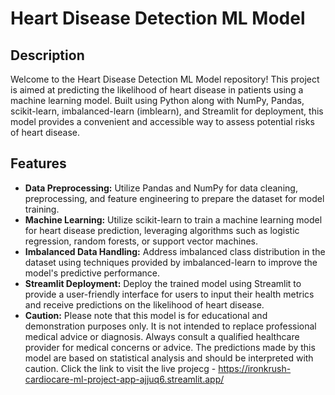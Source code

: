 # Heart Disease Detection ML Model

## Description

Welcome to the Heart Disease Detection ML Model repository! This project is aimed at predicting the likelihood of heart disease in patients using a machine learning model. Built using Python along with NumPy, Pandas, scikit-learn, imbalanced-learn (imblearn), and Streamlit for deployment, this model provides a convenient and accessible way to assess potential risks of heart disease.

## Features

- **Data Preprocessing:** Utilize Pandas and NumPy for data cleaning, preprocessing, and feature engineering to prepare the dataset for model training.
- **Machine Learning:** Utilize scikit-learn to train a machine learning model for heart disease prediction, leveraging algorithms such as logistic regression, random forests, or support vector machines.
- **Imbalanced Data Handling:** Address imbalanced class distribution in the dataset using techniques provided by imbalanced-learn to improve the model's predictive performance.
- **Streamlit Deployment:** Deploy the trained model using Streamlit to provide a user-friendly interface for users to input their health metrics and receive predictions on the likelihood of heart disease.
- **Caution:** Please note that this model is for educational and demonstration purposes only. It is not intended to replace professional medical advice or diagnosis. Always consult a qualified healthcare provider for medical concerns or advice. The predictions made by this model are based on statistical analysis and should be interpreted with caution.
Click the link to visit the live projecg - https://ironkrush-cardiocare-ml-project-app-ajjuq6.streamlit.app/
